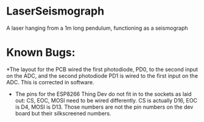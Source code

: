 # LaserSeismograph
A laser hanging from a 1m long pendulum, functioning as a seismograph

# Known Bugs:
*The layout for the PCB wired the first photodiode, PD0, to the second input on the ADC, and the second photodiode PD1 is wired to the first input on the ADC. 
This is corrected in software.

* The pins for the ESP8266 Thing Dev do not fit in to the sockets as laid out: CS, EOC, MOSI need to be wired differently. 
CS is actually D16, EOC is D4, MOSI is D13. Those numbers are not the pin numbers on the dev board but their silkscreened numbers. 
